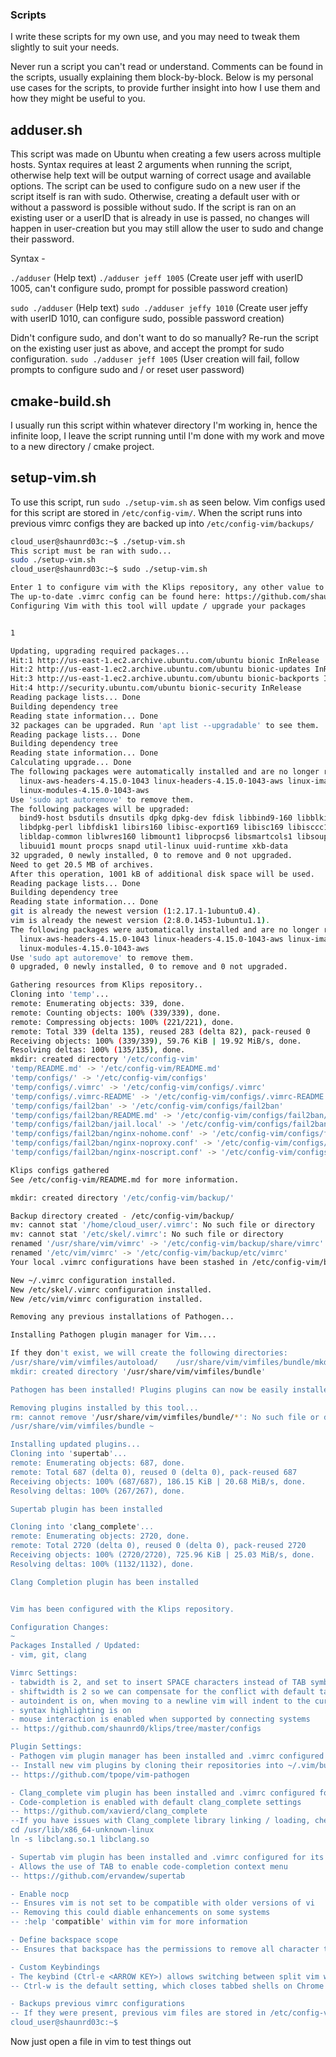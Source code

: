 ### Scripts

I write these scripts for my own use, and you may need to tweak them slightly to suit your needs. 

Never run a script you can't read or understand. Comments can be found in the scripts, usually explaining them block-by-block. Below is my personal use cases for the scripts, to provide further insight into how I use them and how they might be useful to you.

adduser.sh
------------

This script was made on Ubuntu when creating a few users across multiple hosts. Syntax requires at least 2 arguments when running the script, otherwise help text will be output warning of correct usage and available options. The script can be used to configure sudo on a new user if the script itself is ran with sudo. Otherwise, creating a default user with or without a password is possible without sudo. If the script is ran on an existing user or a userID that is already in use is passed, no changes will happen in user-creation but you may still allow the user to sudo and change their password. 

Syntax - 

`./adduser` (Help text)
`./adduser jeff 1005` (Create user jeff with userID 1005, can't configure sudo, prompt for possible password creation)

`sudo ./adduser` (Help text)
`sudo ./adduser jeffy 1010` (Create user jeffy with userID 1010, can configure sudo, possible password creation)

Didn't configure sudo, and don't want to do so manually? Re-run the script on the existing user just as above, and accept the prompt for sudo configuration.
`sudo ./adduser jeff 1005` (User creation will fail, follow prompts to configure sudo and / or reset user password)

cmake-build.sh
------------

I usually run this script within whatever directory I'm working in, hence the infinite loop, I leave the script running until I'm done with my work and move to a new directory / cmake project.


setup-vim.sh
------------

To use this script, run `sudo ./setup-vim.sh` as seen below. Vim configs used for this script are stored in `/etc/config-vim/`. When the script runs into previous vimrc configs they are backed up into `/etc/config-vim/backups/`

```bash
cloud_user@shaunrd03c:~$ ./setup-vim.sh 
This script must be ran with sudo...
sudo ./setup-vim.sh
cloud_user@shaunrd03c:~$ sudo ./setup-vim.sh 

Enter 1 to configure vim with the Klips repository, any other value to exit.
The up-to-date .vimrc config can be found here: https://github.com/shaunrd0/klips/tree/master/configs
Configuring Vim with this tool will update / upgrade your packages


1

Updating, upgrading required packages...
Hit:1 http://us-east-1.ec2.archive.ubuntu.com/ubuntu bionic InRelease
Hit:2 http://us-east-1.ec2.archive.ubuntu.com/ubuntu bionic-updates InRelease
Hit:3 http://us-east-1.ec2.archive.ubuntu.com/ubuntu bionic-backports InRelease
Hit:4 http://security.ubuntu.com/ubuntu bionic-security InRelease                        
Reading package lists... Done                                                            
Building dependency tree       
Reading state information... Done
32 packages can be upgraded. Run 'apt list --upgradable' to see them.
Reading package lists... Done
Building dependency tree       
Reading state information... Done
Calculating upgrade... Done
The following packages were automatically installed and are no longer required:
  linux-aws-headers-4.15.0-1043 linux-headers-4.15.0-1043-aws linux-image-4.15.0-1043-aws
  linux-modules-4.15.0-1043-aws
Use 'sudo apt autoremove' to remove them.
The following packages will be upgraded:
  bind9-host bsdutils dnsutils dpkg dpkg-dev fdisk libbind9-160 libblkid1 libdns-export1100 libdns1100
  libdpkg-perl libfdisk1 libirs160 libisc-export169 libisc169 libisccc160 libisccfg160 libldap-2.4-2
  libldap-common liblwres160 libmount1 libprocps6 libsmartcols1 libsoup-gnome2.4-1 libsoup2.4-1
  libuuid1 mount procps snapd util-linux uuid-runtime xkb-data
32 upgraded, 0 newly installed, 0 to remove and 0 not upgraded.
Need to get 20.5 MB of archives.
After this operation, 1001 kB of additional disk space will be used.
Reading package lists... Done
Building dependency tree       
Reading state information... Done
git is already the newest version (1:2.17.1-1ubuntu0.4).
vim is already the newest version (2:8.0.1453-1ubuntu1.1).
The following packages were automatically installed and are no longer required:
  linux-aws-headers-4.15.0-1043 linux-headers-4.15.0-1043-aws linux-image-4.15.0-1043-aws
  linux-modules-4.15.0-1043-aws
Use 'sudo apt autoremove' to remove them.
0 upgraded, 0 newly installed, 0 to remove and 0 not upgraded.

Gathering resources from Klips repository..
Cloning into 'temp'...
remote: Enumerating objects: 339, done.
remote: Counting objects: 100% (339/339), done.
remote: Compressing objects: 100% (221/221), done.
remote: Total 339 (delta 135), reused 283 (delta 82), pack-reused 0
Receiving objects: 100% (339/339), 59.76 KiB | 19.92 MiB/s, done.
Resolving deltas: 100% (135/135), done.
mkdir: created directory '/etc/config-vim'
'temp/README.md' -> '/etc/config-vim/README.md'
'temp/configs/' -> '/etc/config-vim/configs'
'temp/configs/.vimrc' -> '/etc/config-vim/configs/.vimrc'
'temp/configs/.vimrc-README' -> '/etc/config-vim/configs/.vimrc-README'
'temp/configs/fail2ban' -> '/etc/config-vim/configs/fail2ban'
'temp/configs/fail2ban/README.md' -> '/etc/config-vim/configs/fail2ban/README.md'
'temp/configs/fail2ban/jail.local' -> '/etc/config-vim/configs/fail2ban/jail.local'
'temp/configs/fail2ban/nginx-nohome.conf' -> '/etc/config-vim/configs/fail2ban/nginx-nohome.conf'
'temp/configs/fail2ban/nginx-noproxy.conf' -> '/etc/config-vim/configs/fail2ban/nginx-noproxy.conf'
'temp/configs/fail2ban/nginx-noscript.conf' -> '/etc/config-vim/configs/fail2ban/nginx-noscript.conf'

Klips configs gathered
See /etc/config-vim/README.md for more information.

mkdir: created directory '/etc/config-vim/backup/'

Backup directory created - /etc/config-vim/backup/
mv: cannot stat '/home/cloud_user/.vimrc': No such file or directory
mv: cannot stat '/etc/skel/.vimrc': No such file or directory
renamed '/usr/share/vim/vimrc' -> '/etc/config-vim/backup/share/vimrc'
renamed '/etc/vim/vimrc' -> '/etc/config-vim/backup/etc/vimrc'
Your local .vimrc configurations have been stashed in /etc/config-vim/backup/

New ~/.vimrc configuration installed.
New /etc/skel/.vimrc configuration installed.
New /etc/vim/vimrc configuration installed.

Removing any previous installations of Pathogen...

Installing Pathogen plugin manager for Vim....

If they don't exist, we will create the following directories:
/usr/share/vim/vimfiles/autoload/    /usr/share/vim/vimfiles/bundle/mkdir: created directory '/usr/share/vim/vimfiles/autoload'
mkdir: created directory '/usr/share/vim/vimfiles/bundle'

Pathogen has been installed! Plugins plugins can now be easily installed.

Removing plugins installed by this tool...
rm: cannot remove '/usr/share/vim/vimfiles/bundle/*': No such file or directory
/usr/share/vim/vimfiles/bundle ~

Installing updated plugins...
Cloning into 'supertab'...
remote: Enumerating objects: 687, done.
remote: Total 687 (delta 0), reused 0 (delta 0), pack-reused 687
Receiving objects: 100% (687/687), 186.15 KiB | 20.68 MiB/s, done.
Resolving deltas: 100% (267/267), done.

Supertab plugin has been installed

Cloning into 'clang_complete'...
remote: Enumerating objects: 2720, done.
remote: Total 2720 (delta 0), reused 0 (delta 0), pack-reused 2720
Receiving objects: 100% (2720/2720), 725.96 KiB | 25.03 MiB/s, done.
Resolving deltas: 100% (1132/1132), done.

Clang Completion plugin has been installed


Vim has been configured with the Klips repository.

Configuration Changes: 
~
Packages Installed / Updated:
- vim, git, clang

Vimrc Settings:
- tabwidth is 2, and set to insert SPACE characters instead of TAB symbols with expandtab
- shiftwidth is 2 so we can compensate for the conflict with default tab settings
- autoindent is on, when moving to a newline vim will indent to the current depth
- syntax highlighting is on
- mouse interaction is enabled when supported by connecting systems
-- https://github.com/shaunrd0/klips/tree/master/configs

Plugin Settings:
- Pathogen vim plugin manager has been installed and .vimrc configured for its use.
-- Install new vim plugins by cloning their repositories into ~/.vim/bundle/
-- https://github.com/tpope/vim-pathogen

- Clang_complete vim plugin has been installed and .vimrc configured for its use.
- Code-completion is enabled with default clang_complete settings
-- https://github.com/xavierd/clang_complete
--If you have issues with Clang_complete library linking / loading, check the directory / commands below - 
cd /usr/lib/x86_64-unknown-linux
ln -s libclang.so.1 libclang.so

- Supertab vim plugin has been installed and .vimrc configured for its use.
- Allows the use of TAB to enable code-completion context menu
-- https://github.com/ervandew/supertab

- Enable nocp
-- Ensures vim is not set to be compatible with older versions of vi
-- Removing this could diable enhancements on some systems
-- :help 'compatible' within vim for more information

- Define backspace scope
-- Ensures that backspace has the permissions to remove all character types

- Custom Keybindings
- The keybind (Ctrl-e <ARROW KEY>) allows switching between split vim windows 
-- Ctrl-w is the default setting, which closes tabbed shells on Chrome OS

- Backups previous vimrc configurations
-- If they were present, previous vim files are stored in /etc/config-vim/backups/
cloud_user@shaunrd03c:~$ 
```

Now just open a file in vim to test things out

